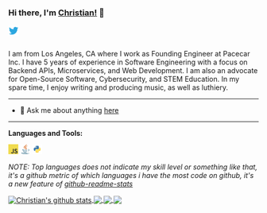 <!--
**ctdurazo/ctdurazo** is a ✨ _special_ ✨ repository because its `README.md` (this file) appears on your GitHub profile.
Here are some ideas to get you started:

- 🔭 I’m currently working on ...
- 🌱 I’m currently learning ...
- 👯 I’m looking to collaborate on ...
- 🤔 I’m looking for help with ...
- 💬 Ask me about ...
- 📫 How to reach me: ...
- 😄 Pronouns: ...
- ⚡ Fun fact: ...
-->
### Hi there, I'm [Christian!](https://github.com/ctdurazo/) 👋
<a href="https://twitter.com/ctdurazo">
  <img align="left" alt="Christian Durazo | Twitter" width="21px" src="https://raw.githubusercontent.com/ctdurazo/ctdurazo/master/assets/twitter.svg" />
</a>
<br />
<br />

I am from Los Angeles, CA where I work as Founding Engineer at Pacecar Inc. 
I have 5 years of experience in Software Engineering with a focus on Backend APIs, Microservices, and Web Development. 
I am also an advocate for Open-Source Software, Cybersecurity, and STEM Education.
In my spare time, I enjoy writing and producing music, as well as luthiery.

---

<!--
**Now Playing** on Spotify

<a href="https://status.nmoo.dev/now-playing?open">
    <img src="https://status.nmoo.dev/now-playing" width="256" height="64" alt="Now Playing">
</a>

---
-->

- 💬 Ask me about anything [here](https://github.com/ctdurazo/ctdurazo/issues)

---
**Languages and Tools:**  

<code><img height="20" src="https://raw.githubusercontent.com/github/explore/80688e429a7d4ef2fca1e82350fe8e3517d3494d/topics/javascript/javascript.png"></code>
<code><img height="20" src="https://raw.githubusercontent.com/github/explore/80688e429a7d4ef2fca1e82350fe8e3517d3494d/topics/java/java.png"></code>
<code><img height="20" src="https://raw.githubusercontent.com/github/explore/80688e429a7d4ef2fca1e82350fe8e3517d3494d/topics/python/python.png"></code>

*NOTE: Top languages does not indicate my skill level or something like that, it's a github metric of which languages i have the most code on github, it's a new feature of [github-readme-stats](https://github.com/ctdurazo/github-readme-stats)*


<a href="https://github.com/ctdurazo/github-readme-stats">
  <img align="center" src="https://github-readme-stats.vercel.app/api?username=ctdurazo&show_icons=true&include_all_commits=true&theme=radical" alt="Christian's github stats" />
</a>
<a href="https://github.com/ctdurazo/github-readme-stats">
  <img align="center" src="https://github-readme-stats.vercel.app/api/top-langs/?username=ctdurazo&layout=compact&theme=radical" />
</a>

<a href="https://github.com/ctdurazo/github-readme-stats">
  <img align="center" src="https://github-readme-stats.vercel.app/api/pin/?username=ctdurazo&repo=github-readme-stats&theme=radical" />
</a>    
<a href="https://github.com/ctdurazo/ctdurazo.github.io">
  <img align="center" src="https://github-readme-stats.vercel.app/api/pin/?username=ctdurazo&repo=ctdurazo.github.io&theme=radical" />
</a>

